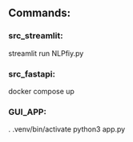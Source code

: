 ## Commands:

### src_streamlit:
streamlit run NLPfiy.py

### src_fastapi:
docker compose up

### GUI_APP:
. .venv/bin/activate
python3 app.py
